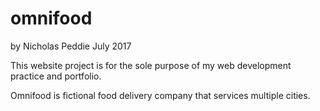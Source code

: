 # omnifood
by Nicholas Peddie
July 2017

This website project is for the sole purpose of my web development practice and portfolio.

Omnifood is fictional food delivery company that services multiple cities.
